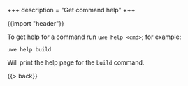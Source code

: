 +++
description = "Get command help"
+++

{{import "header"}}

To get help for a command run `uwe help <cmd>`; for example:

```text
uwe help build
```

Will print the help page for the `build` command.

{{> back}}
